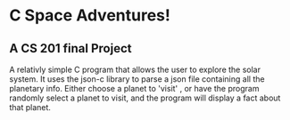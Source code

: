 <h1>C Space Adventures!</h1>
<h2>A CS 201 final Project</h2>

<p1>A relativly simple C program that allows the user to explore the solar system. It uses the json-c library to parse a json file containing all the planetary info. Either choose a planet to 'visit' , or have the program randomly select a planet to visit, and the program will display a fact about that planet.</p1>